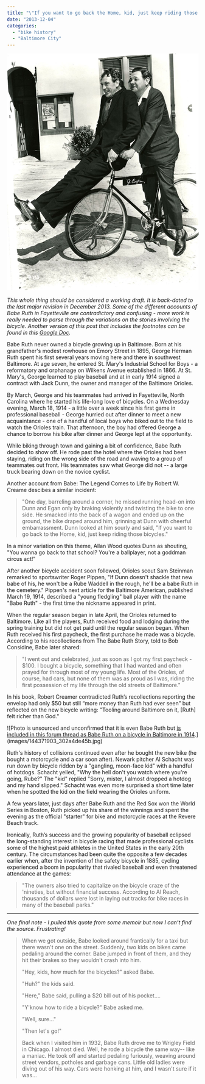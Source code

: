 ```yaml
---
title: "\"If you want to go back the Home, kid, just keep riding those bicycles.\""
date: "2013-12-04"
categories: 
  - "bike history"
  - "Baltimore City"
---
```


![[Gary Cooper and Babe Ruth ride a bike, 1942.](http://ridesabike.com/post/29045588168/gary-cooper-and-babe-ruth-ride-a-bike)](images/tumblr_m8hfvhjbwx1qf6o97o1_1280.jpg)

_This whole thing should be considered a working draft. It is back-dated to the last major revision in December 2013. Some of the different accounts of Babe Ruth in Fayetteville are contradictory and confusing - more work is really needed to parse through the variations on the stories involving the bicycle. Another version of this post that includes the footnotes can be found in this [Google Doc](https://docs.google.com/document/d/19BOdyN4CwfG4tFCVLeFKyGJgSDT2iIm7I-K08hFgRaM/edit?usp=sharing)._

Babe Ruth never owned a bicycle growing up in Baltimore. Born at his grandfather's modest rowhouse on Emory Street in 1895, George Herman Ruth spent his first several years moving here and there in southwest Baltimore. At age seven, he entered St. Mary's Industrial School for Boys - a reformatory and orphanage on Wilkens Avenue established in 1866. At St. Mary's, George learned to play baseball and at in early 1914 signed a contract with Jack Dunn, the owner and manager of the Baltimore Orioles.

By March, George and his teammates had arrived in Fayetteville, North Carolina where he started his life-long love of bicycles. On a Wednesday evening, March 18, 1914 - a little over a week since his first game in professional baseball - George hurried out after dinner to meet a new acquaintance - one of a handful of local boys who biked out to the field to watch the Orioles train. That afternoon, the boy had offered George a chance to borrow his bike after dinner and George lept at the opportunity.

While biking through town and gaining a bit of confidence, Babe Ruth decided to show off. He rode past the hotel where the Orioles had been staying, riding on the wrong side of the road and waving to a group of teammates out front. His teammates saw what George did not -- a large truck bearing down on the novice cyclist.

Another account from Babe: The Legend Comes to Life by Robert W. Creame descibes a similar incident:

> "One day, barreling around a corner, he missed running head-on into Dunn and Egan only by braking violently and twisting the bike to one side. He smacked into the back of a wagon and ended up on the ground, the bike draped around him, grinning at Dunn with cheerful embarrassment. Dunn looked at him sourly and said, "If you want to go back to the Home, kid, just keep riding those bicycles."

In a minor variation on this theme, Allan Wood quotes Dunn as shouting, "You wanna go back to that school? You're a ballplayer, not a goddman circus act!"

After another bicycle accident soon followed, Orioles scout Sam Steinman remarked to sportswriter Roger Pippen, "If Dunn doesn't shackle that new babe of his, he won't be a Rube Waddell in the rough, he'll be a babe Ruth in the cemetery." Pippen's next article for the Baltimore American, published March 19, 1914, described a "young fledgling" ball player with the name "Babe Ruth" - the first time the nickname appeared in print.

When the regular season began in late April, the Orioles returned to Baltimore. Like all the players, Ruth received food and lodging during the spring training but did not get paid until the regular season began. When Ruth received his first paycheck, the first purchase he made was a bicycle. According to his recollections from The Babe Ruth Story, told to Bob Considine, Babe later shared:

> "I went out and celebrated, just as soon as I got my first paycheck - $100. I bought a bicycle, something that I had wanted and often prayed for through most of my young life. Most of the Orioles, of course, had cars, but none of them was as proud as I was, riding the first possession of my life through the old streets of Baltimore."

In his book, Robert Creamer contradicted Ruth’s recollections reporting the envelop had only $50 but still “more money than Ruth had ever seen” but reflected on the new bicycle writing: "Tooling around Baltimore on it, \[Ruth\] felt richer than God."

![Photo is unsourced and unconfirmed that it is even Babe Ruth but [is included in this forum thread as Babe Ruth on a bicycle in Baltimore in 1914](http://www.baseball-fever.com/showthread.php?73654-Babe-Ruth-Pictures-(some-RARE-ones!)/page8).](images/144371903_302a4de45b.jpg)

Ruth's history of collisions continued even after he bought the new bike (he bought a motorcycle and a car soon after). Newark pitcher Al Schacht was run down by bicycle ridden by a "gangling, moon-face kid" with a handful of hotdogs. Schacht yelled, "Why the hell don't you watch where you're going, Rube?" The "kid" replied "Sorry, mister, I almost dropped a hotdog and my hand slipped." Schacht was even more surprised a short time later when he spotted the kid on the field wearing the Orioles uniform.

A few years later, just days after Babe Ruth and the Red Sox won the World Series in Boston, Ruth picked up his share of the winnings and spent the evening as the official "starter" for bike and motorcycle races at the Revere Beach track.

Ironically, Ruth’s success and the growing popularity of baseball eclipsed the long-standing interest in bicycle racing that made professional cyclists some of the highest paid athletes in the United States in the early 20th century. The circumstances had been quite the opposite a few decades earlier when, after the invention of the safety bicycle in 1885, cycling experienced a boom in popularity that rivaled baseball and even threatened attendance at the games:

> "The owners also tried to capitalize on the bicycle craze of the 'nineties, but without financial success. According to Al Reach, thousands of dollars were lost in laying out tracks for bike races in many of the baseball parks."

* * *

_One final note - I pulled this quote from some memoir but now I can’t find the source. Frustrating!_

> When we got outside, Babe looked around frantically for a taxi but there wasn't one on the street. Suddenly, two kids on bikes came pedaling around the corner. Babe jumped in front of them, and they hit their brakes so they wouldn't crash into him.
> 
> "Hey, kids, how much for the bicycles?" asked Babe.
> 
> "Huh?" the kids said.
> 
> "Here," Babe said, pulling a $20 bill out of his pocket....
> 
> "Y'know how to ride a bicycle?" Babe asked me.
> 
> "Well, sure..."
> 
> "Then let's go!"
> 
> Back when I visited him in 1932, Babe Ruth drove me to Wrigley Field in Chicago. I almost died. Well, he rode a bicycle the same way-- like a maniac. He took off and started pedaling furiously, weaving around street vendors, potholes and garbage cans. Little old ladies were diving out of his way. Cars were honking at him, and I wasn't sure if it was...

